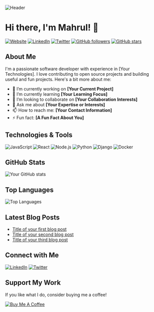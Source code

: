 ![Header](https://drive.google.com/file/d/1ZSIS15NsVgJUHGDMv1bTMlCRFgNN4bTN)

# Hi there, I'm Mahrul! 👋

[![Website](https://img.shields.io/badge/Website-YourSite.com-3b5998?style=flat-square&logo=google-chrome)](https://yoursite.com)
[![LinkedIn](https://img.shields.io/badge/LinkedIn-YourName-blue?style=flat-square&logo=linkedin)](https://linkedin.com/in/yourname)
[![Twitter](https://img.shields.io/badge/Twitter-@YourHandle-1da1f2?style=flat-square&logo=twitter)](https://twitter.com/yourhandle)
[![GitHub followers](https://img.shields.io/github/followers/yourusername?label=Follow&style=social)](https://github.com/yourusername?tab=followers)
[![GitHub stars](https://img.shields.io/github/stars/yourusername?affiliations=OWNER%2CCOLLABORATOR&style=social)](https://github.com/yourusername?tab=repositories)

## About Me

I'm a passionate software developer with experience in [Your Technologies]. I love contributing to open source projects and building useful and fun projects. Here's a bit more about me:

- 🔭 I’m currently working on **[Your Current Project]**
- 🌱 I’m currently learning **[Your Learning Focus]**
- 👯 I’m looking to collaborate on **[Your Collaboration Interests]**
- 💬 Ask me about **[Your Expertise or Interests]**
- 📫 How to reach me: **[Your Contact Information]**
- ⚡ Fun fact: **[A Fun Fact About You]**

## Technologies & Tools

![JavaScript](https://img.shields.io/badge/-JavaScript-F7DF1E?style=flat-square&logo=javascript&logoColor=black)
![React](https://img.shields.io/badge/-React-61DAFB?style=flat-square&logo=react&logoColor=black)
![Node.js](https://img.shields.io/badge/-Node.js-339933?style=flat-square&logo=node.js&logoColor=white)
![Python](https://img.shields.io/badge/-Python-3776AB?style=flat-square&logo=python&logoColor=white)
![Django](https://img.shields.io/badge/-Django-092E20?style=flat-square&logo=django&logoColor=white)
![Docker](https://img.shields.io/badge/-Docker-2496ED?style=flat-square&logo=docker&logoColor=white)

## GitHub Stats

![Your GitHub stats](https://github-readme-stats.vercel.app/api?username=yourusername&show_icons=true&theme=radical)

## Top Languages

![Top Languages](https://github-readme-stats.vercel.app/api/top-langs/?username=yourusername&layout=compact&theme=radical)

## Latest Blog Posts

<!-- BLOG-POST-LIST:START -->
- [Title of your first blog post](https://yourblog.com/first-blog-post)
- [Title of your second blog post](https://yourblog.com/second-blog-post)
- [Title of your third blog post](https://yourblog.com/third-blog-post)
<!-- BLOG-POST-LIST:END -->

## Connect with Me

[![LinkedIn](https://img.shields.io/badge/LinkedIn-YourName-blue?style=flat-square&logo=linkedin)](https://linkedin.com/in/yourname)
[![Twitter](https://img.shields.io/badge/Twitter-@YourHandle-1da1f2?style=flat-square&logo=twitter)](https://twitter.com/yourhandle)

## Support My Work

If you like what I do, consider buying me a coffee!

[![Buy Me A Coffee](https://img.shields.io/badge/Buy%20Me%20A%20Coffee-FFDD00?style=flat-square&logo=buy-me-a-coffee&logoColor=black)](https://www.buymeacoffee.com/yourusername)
